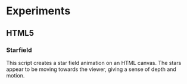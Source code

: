 # Experiments

## HTML5

### Starfield

This script creates a star field animation on an HTML canvas. The stars appear to be moving towards the viewer, giving a sense of depth and motion.
